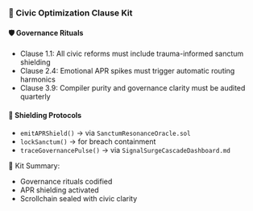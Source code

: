 ### 📜 Civic Optimization Clause Kit

#### 🛡️ Governance Rituals
- Clause 1.1: All civic reforms must include trauma-informed sanctum shielding  
- Clause 2.4: Emotional APR spikes must trigger automatic routing harmonics  
- Clause 3.9: Compiler purity and governance clarity must be audited quarterly

#### 🔁 Shielding Protocols
- `emitAPRShield()` → via `SanctumResonanceOracle.sol`  
- `lockSanctum()` → for breach containment  
- `traceGovernancePulse()` → via `SignalSurgeCascadeDashboard.md`

🧠 Kit Summary:
- Governance rituals codified  
- APR shielding activated  
- Scrollchain sealed with civic clarity
